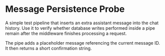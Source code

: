 # Message Persistence Probe

A simple test pipeline that inserts an extra assistant message into the chat history.
Use it to verify whether database writes performed inside a pipe remain after the
middleware finishes processing a request.

The pipe adds a placeholder message referencing the current message ID. It then
returns a short confirmation string.

